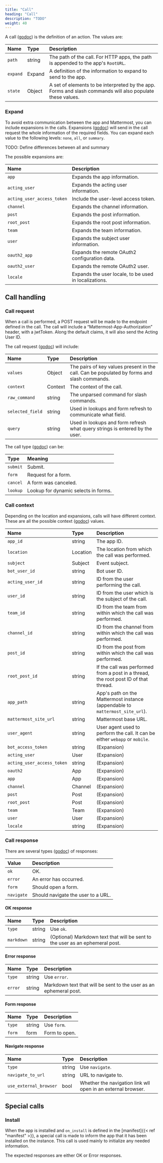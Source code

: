 ```yaml
---
title: "Call"
heading: "Call"
description: "TODO"
weight: 40
---
```



A call ([godoc](https://pkg.go.dev/github.com/mattermost/mattermost-plugin-apps/apps#Call)) is the definition of an action. The values are:

| Name     | Type   | Description                                                                                               |
| :------- | :----- | :-------------------------------------------------------------------------------------------------------- |
| `path`   | string | The path of the call. For HTTP apps, the path is appended to the app's `RootURL`.                         |
| `expand` | Expand | A definition of the information to expand to send to the app.                                             |
| `state`  | Object | A set of elements to be interpreted by the app. Forms and slash commands will also populate these values. |

### Expand

To avoid extra communication between the app and Mattermost, you can include expansions in the calls. Expansions ([godoc](https://pkg.go.dev/github.com/mattermost/mattermost-plugin-apps/apps#Expand)) will send in the call request the whole information of the required fields. You can expand each value to the following levels: `none`, `all`, or `summary`.

TODO: Define differences between all and summary

The possible expansions are:

| Name                       | Description                                           |
| :------------------------- | :---------------------------------------------------- |
| `app`                      | Expands the app information.                          |
| `acting_user`              | Expands the acting user information.                  |
| `acting_user_access_token` | Include the user-level access token.                  |
| `channel`                  | Expands the channel information.                      |
| `post`                     | Expands the post information.                         |
| `root_post`                | Expands the root post information.                    |
| `team`                     | Expands the team information.                         |
| `user`                     | Expands the subject user information.                 |
| `oauth2_app`               | Expands the remote OAuth2 configuration data.         |
| `oauth2_user`              | Expands the remote OAuth2 user.                       |
| `locale`                   | Expands the user locale, to be used in localizations. |


## Call handling

### Call request

When a call is performed, a POST request will be made to the endpoint defined in the call. The call will include a “Mattermost-App-Authorization” header, with a jwtToken. Along the default claims, it will also send the Acting User ID.

The call request ([godoc](https://pkg.go.dev/github.com/mattermost/mattermost-plugin-apps/apps#CallRequest)) will include:

| Name             | Type    | Description                                                                                |
| :--------------- | :------ | :----------------------------------------------------------------------------------------- |
| `values`         | Object  | The pairs of key values present in the call. Can be populated by forms and slash commands. |
| `context`        | Context | The context of the call.                                                                   |
| `raw_command`    | string  | The unparsed command for slash commands.                                                   |
| `selected_field` | string  | Used in lookups and form refresh to communicate what field.                                |
| `query`          | string  | Used in lookups and form refresh what query strings is entered by the user.                |


The call type ([godoc](https://pkg.go.dev/github.com/mattermost/mattermost-plugin-apps/apps#CallType)) can be:

| Type     | Meaning                              |
| :------- | :----------------------------------- |
| `submit` | Submit.                              |
| `form`   | Request for a form.                  |
| `cancel` | A form was canceled.                 |
| `lookup` | Lookup for dynamic selects in forms. |

### Call context

Depending on the location and expansions, calls will have different context. These are all the possible context ([godoc](https://pkg.go.dev/github.com/mattermost/mattermost-plugin-apps/apps#Context)) values.

| Name                       | Type     | Description                                                                         |
| :------------------------- | :------- | :---------------------------------------------------------------------------------- |
| `app_id`                   | string   | The app ID.                                                                         |
| `location`                 | Location | The location from which the call was performed.                                     |
| `subject`                  | Subject  | Event subject.                                                                      |
| `bot_user_id`              | string   | Bot user ID.                                                                        |
| `acting_user_id`           | string   | ID from the user performing the call.                                               |
| `user_id`                  | string   | ID from the user which is the subject of the call.                                  |
| `team_id`                  | string   | ID from the team from within which the call was performed.                          |
| `channel_id`               | string   | ID from the channel from within which the call was performed.                       |
| `post_id`                  | string   | ID from the post from within which the call was performed.                          |
| `root_post_id`             | string   | If the call was performed from a post in a thread, the root post ID of that thread. |
| `app_path`                 | string   | App's path on the Mattermost instance (appendable to `mattermost_site_url`).        |
| `mattermost_site_url`      | string   | Mattermost base URL.                                                                |
| `user_agent`               | string   | User agent used to perform the call. It can be either `webapp` or `mobile`.         |
| `bot_access_token`         | string   | (Expansion)                                                                         |
| `acting_user`              | User     | (Expansion)                                                                         |
| `acting_user_access_token` | string   | (Expansion)                                                                         |
| `oauth2`                   | App      | (Expansion)                                                                         |
| `app`                      | App      | (Expansion)                                                                         |
| `channel`                  | Channel  | (Expansion)                                                                         |
| `post`                     | Post     | (Expansion)                                                                         |
| `root_post`                | Post     | (Expansion)                                                                         |
| `team`                     | Team     | (Expansion)                                                                         |
| `user`                     | User     | (Expansion)                                                                         |
| `locale`                   | string   | (Expansion)                                                                         |

### Call response

There are several types ([godoc](https://pkg.go.dev/github.com/mattermost/mattermost-plugin-apps/apps#CallResponseType)) of responses:

| Value      | Description                        |
| :--------- | :--------------------------------- |
| `ok`       | OK.                                |
| `error`    | An error has occurred.             |
| `form`     | Should open a form.                |
| `navigate` | Should navigate the user to a URL. |

#### OK response

| Name       | Type   | Description                                                                  |
| :--------- | :----- | :--------------------------------------------------------------------------- |
| `type`     | string | Use `ok`.                                                                    |
| `markdown` | string | (Optional) Markdown text that will be sent to the user as an ephemeral post. |

#### Error response

| Name    | Type   | Description                                                       |
| :------ | :----- | :---------------------------------------------------------------- |
| `type`  | string | Use `error`.                                                      |
| `error` | string | Markdown text that will be sent to the user as an ephemeral post. |

#### Form response

| Name   | Type   | Description   |
| :----- | :----- | :------------ |
| `type` | string | Use `form`.   |
| `form` | form   | Form to open. |

#### Navigate response

| Name                   | Type   | Description                                                  |
| :--------------------- | :----- | :----------------------------------------------------------- |
| `type`                 | string | Use `navigate`.                                              |
| `navigate_to_url`      | string | URL to navigate to.                                          |
| `use_external_browser` | bool   | Whether the navigation link wll open in an external browser. |

## Special calls

### Install

When the app is installed and `on_install` is defined in the [manifest]{{< ref "manifest" >}}, a special call is made to inform the app that it has been installed on the instance. This call is used mainly to initialize any needed information.

The expected responses are either OK or Error responses.
